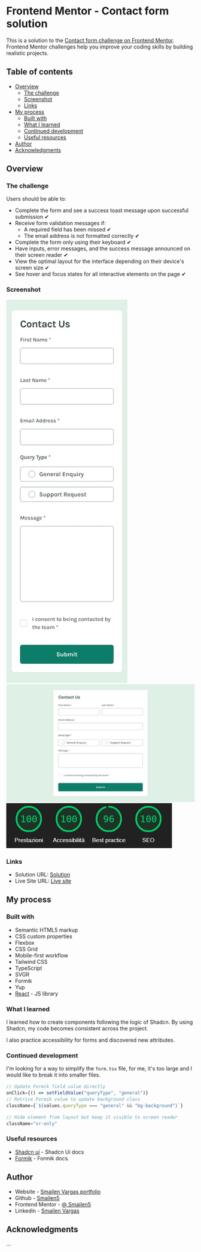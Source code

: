 # Frontend Mentor - Contact form solution

This is a solution to the [Contact form challenge on Frontend Mentor](https://www.frontendmentor.io/challenges/contact-form--G-hYlqKJj). Frontend Mentor challenges help you improve your coding skills by building realistic projects. 

## Table of contents

- [Overview](#overview)
  - [The challenge](#the-challenge)
  - [Screenshot](#screenshot)
  - [Links](#links)
- [My process](#my-process)
  - [Built with](#built-with)
  - [What I learned](#what-i-learned)
  - [Continued development](#continued-development)
  - [Useful resources](#useful-resources)
- [Author](#author)
- [Acknowledgments](#acknowledgments)


## Overview

### The challenge

Users should be able to:

- Complete the form and see a success toast message upon successful submission ✔
- Receive form validation messages if:
  - A required field has been missed ✔
  - The email address is not formatted correctly ✔
- Complete the form only using their keyboard ✔
- Have inputs, error messages, and the success message announced on their screen reader ✔
- View the optimal layout for the interface depending on their device's screen size ✔
- See hover and focus states for all interactive elements on the page ✔

### Screenshot

![smartphone](../screen%20capture/contact-form-smartphone.jpeg)
![desktop](../screen%20capture/contact-form-desktop.jpeg)
![ligthouse score](./src/assets/screenshot/litgthouse-result.PNG)


### Links

- Solution URL: [Solution](https://github.com/Smailen5/Frontend-Mentor-Challenge/tree/main/contact-form)
- Live Site URL: [Live site](https://deft-taiyaki-8b9fbf.netlify.app/)

## My process

### Built with

- Semantic HTML5 markup
- CSS custom properties
- Flexbox
- CSS Grid
- Mobile-first workflow
- Tailwind CSS
- TypeScript
- SVGR
- Formik
- Yup
- [React](https://reactjs.org/) - JS library


### What I learned

I learned how to create components following the logic of Shadcn. By using Shadcn, my code becomes consistent across the project.

I also practice accessibility for forms and discovered new attributes.


### Continued development

I'm looking for a way to simplify the `form.tsx` file, for me, it's too large and I would like to break it into smaller files.

```jsx
// Update Formik field value directly
onClick={() => setFieldValue("queryType", "general")}
// Retrive Formik value to update background class
className={`${values.queryType === "general" && "bg-background"}`}
```

```jsx
// Hide element from layout but keep it visible to screen reader
className="sr-only"
```


### Useful resources

- [Shadcn ui](https://ui.shadcn.com/) - Shadcn Ui docs
- [Formik](https://formik.org/docs/tutorial) - Formik docs.


## Author

- Website - [Smailen Vargas portfolio](https://smailenvargas.com/)
- Github - [Smailen5](https://github.com/Smailen5)
- Frontend Mentor - [@ Smailen5](https://www.frontendmentor.io/profile/Smailen5)
- Linkedin - [Smailen Vargas](https://www.linkedin.com/in/smailen-vargas/)


## Acknowledgments

...
